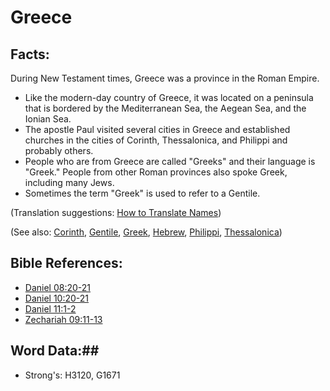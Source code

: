 # Greece #

## Facts: ##

During New Testament times, Greece was a province in the Roman Empire.

* Like the modern-day country of Greece, it was located on a peninsula that is bordered by the Mediterranean Sea, the Aegean Sea, and the Ionian Sea.
* The apostle Paul visited several cities in Greece and established churches in the cities of Corinth, Thessalonica, and Philippi and probably others.
* People who are from Greece are called "Greeks" and their language is "Greek." People from other Roman provinces also spoke Greek, including many Jews.
* Sometimes the term "Greek" is used to refer to a Gentile.

(Translation suggestions: [How to Translate Names](rc://en/ta/man/translate/translate-names))

(See also: [Corinth](../other/corinth.md), [Gentile](../other/gentile.md), [Greek](../other/greek.md), [Hebrew](../other/hebrew.md), [Philippi](../other/philippi.md), [Thessalonica](../other/thessalonica.md))

## Bible References: ##

* [Daniel 08:20-21](rc://en/tn/help/dan/08/20)
* [Daniel 10:20-21](rc://en/tn/help/dan/10/20)
* [Daniel 11:1-2](rc://en/tn/help/dan/11/01)
* [Zechariah 09:11-13](rc://en/tn/help/zec/09/11)

## Word Data:##

* Strong's: H3120, G1671

